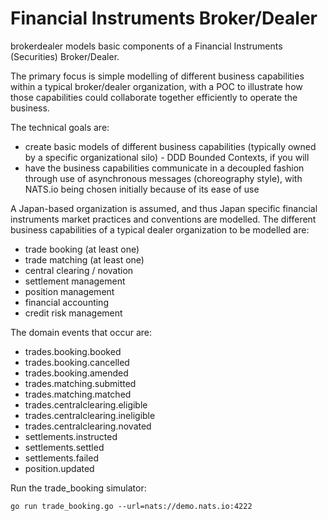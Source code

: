 # Financial Instruments Broker/Dealer

brokerdealer models basic components of a Financial Instruments (Securities) Broker/Dealer.

The primary focus is simple modelling of different business capabilities within a typical broker/dealer organization, with a POC to illustrate how those capabilities could collaborate together efficiently to operate the business. 

The technical goals are:
- create basic models of different business capabilities (typically owned by a specific organizational silo) - DDD Bounded Contexts, if you will
- have the business capabilities communicate in a decoupled fashion through use of asynchronous messages (choreography style), with NATS.io being chosen initially because of its ease of use

A Japan-based organization is assumed, and thus Japan specific financial instruments market practices and conventions are modelled. The different business capabilities of a typical dealer organization to be modelled are:
- trade booking (at least one)
- trade matching (at least one)
- central clearing / novation
- settlement management
- position management
- financial accounting
- credit risk management

The domain events that occur are:
- trades.booking.booked
- trades.booking.cancelled
- trades.booking.amended
- trades.matching.submitted
- trades.matching.matched
- trades.centralclearing.eligible
- trades.centralclearing.ineligible
- trades.centralclearing.novated
- settlements.instructed
- settlements.settled
- settlements.failed
- position.updated

Run the trade_booking simulator:
```
go run trade_booking.go --url=nats://demo.nats.io:4222
```

